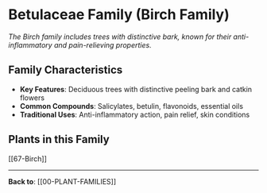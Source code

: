 # Betulaceae Family (Birch Family)

*The Birch family includes trees with distinctive bark, known for their anti-inflammatory and pain-relieving properties.*

## Family Characteristics
- **Key Features**: Deciduous trees with distinctive peeling bark and catkin flowers
- **Common Compounds**: Salicylates, betulin, flavonoids, essential oils
- **Traditional Uses**: Anti-inflammatory action, pain relief, skin conditions

## Plants in this Family

[[67-Birch]]

---

**Back to**: [[00-PLANT-FAMILIES]]